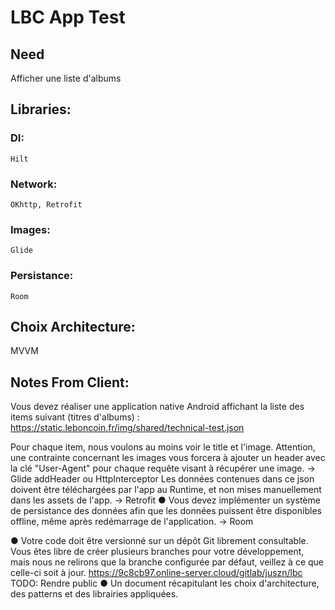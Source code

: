 # LBC App Test
## Need
   Afficher une liste d'albums

## Libraries:
### DI:
    Hilt
### Network:
    OKhttp, Retrofit
### Images:
    Glide
### Persistance:
    Room

## Choix Architecture:
   MVVM

## Notes From  Client:
Vous devez réaliser une application native Android affichant la liste des items suivant (titres
d'albums) : https://static.leboncoin.fr/img/shared/technical-test.json

Pour chaque item, nous voulons au moins voir le title et l'image. Attention, une contrainte
concernant les images vous forcera à ajouter un header avec la clé "User-Agent" pour chaque
requête visant à récupérer une image.
-> Glide addHeader ou HttpInterceptor
Les données contenues dans ce json doivent être téléchargées par l'app au Runtime, et non
mises manuellement dans les assets de l'app.
-> Retrofit
● Vous devez implémenter un système de persistance des données afin que les données
puissent être disponibles offline, même après redémarrage de l'application.
-> Room

● Votre code doit être versionné sur un dépôt Git librement consultable. Vous êtes libre de
créer plusieurs branches pour votre développement, mais nous ne relirons que la branche
configurée par défaut, veillez à ce que celle-ci soit à jour.
https://9c8cb97.online-server.cloud/gitlab/juszn/lbc
TODO: Rendre public
● Un document récapitulant les choix d'architecture, des patterns et des librairies
appliquées.


